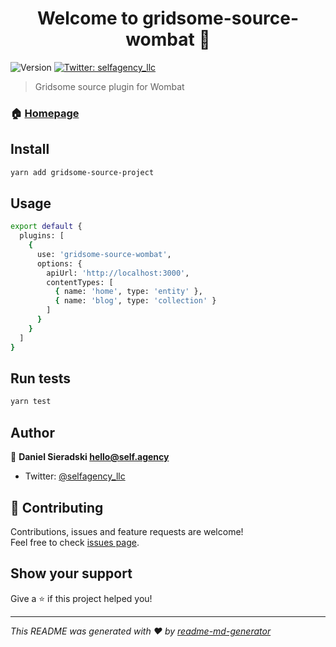 <h1 align="center">Welcome to gridsome-source-wombat 👋</h1>
<p>
  <img alt="Version" src="https://img.shields.io/badge/version-0.1.0-blue.svg?cacheSeconds=2592000" />
  <a href="https://twitter.com/selfagency_llc">
    <img alt="Twitter: selfagency_llc" src="https://img.shields.io/twitter/follow/selfagency_llc.svg?style=social" target="_blank" />
  </a>
</p>

> Gridsome source plugin for Wombat

### 🏠 [Homepage](https://gitlab.com/selfagency/gridsome-source-wombat#readme)

## Install

```sh
yarn add gridsome-source-project
```

## Usage

```sh
export default {
  plugins: [
    {
      use: 'gridsome-source-wombat',
      options: {
        apiUrl: 'http://localhost:3000',
        contentTypes: [
          { name: 'home', type: 'entity' },
          { name: 'blog', type: 'collection' }
        ]
      }
    }
  ]
}
```

## Run tests

```sh
yarn test
```

## Author

👤 **Daniel Sieradski <hello@self.agency>**

* Twitter: [@selfagency_llc](https://twitter.com/selfagency_llc)

## 🤝 Contributing

Contributions, issues and feature requests are welcome!<br />Feel free to check [issues page](https://gitlab.com/selfagency/gridsome-source-wombat/issues).

## Show your support

Give a ⭐️ if this project helped you!

***
_This README was generated with ❤️ by [readme-md-generator](https://github.com/kefranabg/readme-md-generator)_
